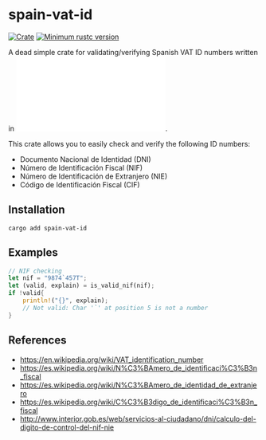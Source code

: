 # spain-vat-id
[![Crate](https://img.shields.io/crates/v/spain-vat-id.svg)](https://crates.io/crates/spain-vat-id)
[![Minimum rustc version](https://img.shields.io/badge/rustc-1.59+-lightgray.svg)](https://github.com/rust-random/rand#rust-version-requirements)

A dead simple crate for validating/verifying Spanish VAT ID numbers written in ![Rust](rust-lang.org).

This crate allows you to easily check and verify the following ID numbers:
- Documento Nacional de Identidad (DNI)
- Número de Identificación Fiscal (NIF)
- Número de Identificación de Extranjero (NIE)
- Código de Identificación Fiscal (CIF)

## Installation
```
cargo add spain-vat-id
```

## Examples
```rust
// NIF checking
let nif = "9874`457T";
let (valid, explain) = is_valid_nif(nif);
if !valid{
    println!("{}", explain);
    // Not valid: Char '`' at position 5 is not a number
}
```

## References
- https://en.wikipedia.org/wiki/VAT_identification_number
- https://es.wikipedia.org/wiki/N%C3%BAmero_de_identificaci%C3%B3n_fiscal
- https://es.wikipedia.org/wiki/N%C3%BAmero_de_identidad_de_extranjero
- https://es.wikipedia.org/wiki/C%C3%B3digo_de_identificaci%C3%B3n_fiscal
- http://www.interior.gob.es/web/servicios-al-ciudadano/dni/calculo-del-digito-de-control-del-nif-nie

